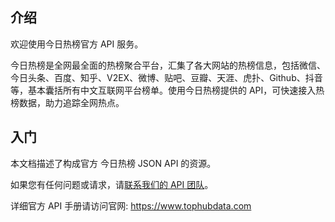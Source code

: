 
## 介绍

欢迎使用今日热榜官方 API 服务。

今日热榜是全网最全面的热榜聚合平台，汇集了各大网站的热榜信息，包括微信、今日头条、百度、知乎、V2EX、微博、贴吧、豆瓣、天涯、虎扑、Github、抖音等，基本囊括所有中文互联网平台榜单。使用今日热榜提供的 API，可快速接入热榜数据，助力追踪全网热点。

## 入门

本文档描述了构成官方 今日热榜 JSON API 的资源。

如果您有任何问题或请求，请[联系我们的 API 团队](mailto:ieliwb@gmail.com)。

详细官方 API 手册请访问官网: https://www.tophubdata.com
